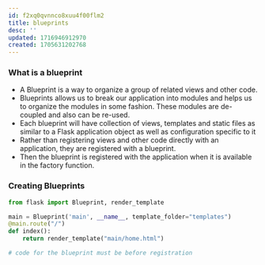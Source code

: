 ```yaml
---
id: f2xq0qvnnco8xuu4f00flm2
title: blueprints
desc: ''
updated: 1716946912970
created: 1705631202768
---
```


### What is a blueprint
- A Blueprint is a way to organize a group of related views and other code. 
- Blueprints allows us to break our application into modules and helps us to organize the modules in some fashion. These modules are de-coupled and also can be re-used.
- Each blueprint will have collection of views, templates and static files as similar to a Flask application object as well as configuration specific to it
- Rather than registering views and other code directly with an application, they are registered with a blueprint. 
- Then the blueprint is registered with the application when it is available in the factory function.

### Creating Blueprints

``` py
from flask import Blueprint, render_template

main = Blueprint('main', __name__, template_folder="templates")
@main.route("/")
def index():
    return render_template("main/home.html")

# code for the blueprint must be before registration    

```